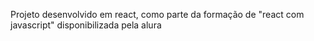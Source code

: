 Projeto desenvolvido em react, como parte da formação de "react com javascript" disponibilizada pela alura
